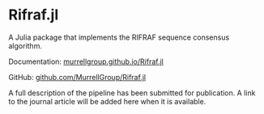 Rifraf.jl
=========

A Julia package that implements the RIFRAF sequence consensus
algorithm.

Documentation: [murrellgroup.github.io/Rifraf.jl](https://murrellgroup.github.io/Rifraf.jl/)

GitHub: [github.com/MurrellGroup/Rifraf.jl](https://github.com/MurrellGroup/Rifraf.jl/)

A full description of the pipeline has been submitted for
publication. A link to the journal article will be added here when it
is available.
